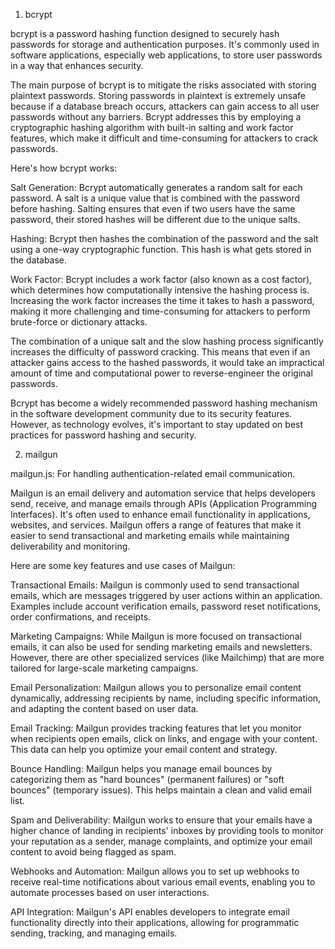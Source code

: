1. bcrypt 

bcrypt is a password hashing function designed to securely hash passwords for storage and authentication purposes. It's commonly used in software applications, especially web applications, to store user passwords in a way that enhances security.

The main purpose of bcrypt is to mitigate the risks associated with storing plaintext passwords. Storing passwords in plaintext is extremely unsafe because if a database breach occurs, attackers can gain access to all user passwords without any barriers. Bcrypt addresses this by employing a cryptographic hashing algorithm with built-in salting and work factor features, which make it difficult and time-consuming for attackers to crack passwords.

Here's how bcrypt works:

Salt Generation: Bcrypt automatically generates a random salt for each password. A salt is a unique value that is combined with the password before hashing. Salting ensures that even if two users have the same password, their stored hashes will be different due to the unique salts.

Hashing: Bcrypt then hashes the combination of the password and the salt using a one-way cryptographic function. This hash is what gets stored in the database.

Work Factor: Bcrypt includes a work factor (also known as a cost factor), which determines how computationally intensive the hashing process is. Increasing the work factor increases the time it takes to hash a password, making it more challenging and time-consuming for attackers to perform brute-force or dictionary attacks.

The combination of a unique salt and the slow hashing process significantly increases the difficulty of password cracking. This means that even if an attacker gains access to the hashed passwords, it would take an impractical amount of time and computational power to reverse-engineer the original passwords.

Bcrypt has become a widely recommended password hashing mechanism in the software development community due to its security features. However, as technology evolves, it's important to stay updated on best practices for password hashing and security.

2. mailgun

mailgun.js: For handling authentication-related email communication.

Mailgun is an email delivery and automation service that helps developers send, receive, and manage emails through APIs (Application Programming Interfaces). It's often used to enhance email functionality in applications, websites, and services. Mailgun offers a range of features that make it easier to send transactional and marketing emails while maintaining deliverability and monitoring.

Here are some key features and use cases of Mailgun:

Transactional Emails: Mailgun is commonly used to send transactional emails, which are messages triggered by user actions within an application. Examples include account verification emails, password reset notifications, order confirmations, and receipts.

Marketing Campaigns: While Mailgun is more focused on transactional emails, it can also be used for sending marketing emails and newsletters. However, there are other specialized services (like Mailchimp) that are more tailored for large-scale marketing campaigns.

Email Personalization: Mailgun allows you to personalize email content dynamically, addressing recipients by name, including specific information, and adapting the content based on user data.

Email Tracking: Mailgun provides tracking features that let you monitor when recipients open emails, click on links, and engage with your content. This data can help you optimize your email content and strategy.

Bounce Handling: Mailgun helps you manage email bounces by categorizing them as "hard bounces" (permanent failures) or "soft bounces" (temporary issues). This helps maintain a clean and valid email list.

Spam and Deliverability: Mailgun works to ensure that your emails have a higher chance of landing in recipients' inboxes by providing tools to monitor your reputation as a sender, manage complaints, and optimize your email content to avoid being flagged as spam.

Webhooks and Automation: Mailgun allows you to set up webhooks to receive real-time notifications about various email events, enabling you to automate processes based on user interactions.

API Integration: Mailgun's API enables developers to integrate email functionality directly into their applications, allowing for programmatic sending, tracking, and managing emails.